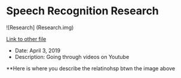 # Speech Recognition Research

![Research] (Research.img)

[Link to other file](idea101.md)

- Date: April 3, 2019
- Description: Going through videos on Youtube

**Here is where you describe the relatinohsp btwn the image above
